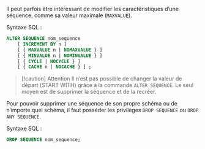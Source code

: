 Il peut parfois être intéressant de modifier les caractéristiques d’une séquence, comme sa valeur maximale (`MAXVALUE`).

Syntaxe SQL :

```SQL
ALTER SEQUENCE nom_sequence 
	[ INCREMENT BY n ] 
	[ { MAXVALUE n | NOMAXVALUE } ] 
	[ { MINVALUE n | NOMINVALUE } ] 
	[ { CYCLE | NOCYCLE } ] 
	[ { CACHE n | NOCACHE } ] ;
```

>[!caution] Attention
>Il n’est pas possible de changer la valeur de départ (START WITH) grâce à la commande `ALTER SEQUENCE`. Le seul moyen est de supprimer la séquence et de la recréer.

Pour pouvoir supprimer une séquence de son propre schéma ou de n’importe quel schéma, il faut posséder les privilèges `DROP SEQUENCE` ou `DROP ANY SEQUENCE`.

Syntaxe SQL :

```SQL
DROP SEQUENCE nom_sequence;
```
